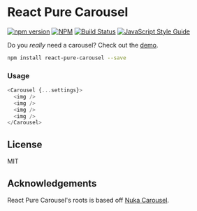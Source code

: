 # React Pure Carousel
[![npm version](https://badge.fury.io/js/react-pure-carousel.svg)](https://badge.fury.io/js/react-pure-carousel)
[![NPM](https://nodei.co/npm/react-pure-carousel.png)](https://npmjs.org/package/react-pure-carousel)
[![Build Status](https://travis-ci.org/oayres/react-pure-carousel.svg?branch=master)](https://travis-ci.org/oayres/react-pure-carousel)
[![JavaScript Style Guide](https://img.shields.io/badge/code_style-standard-brightgreen.svg)](https://standardjs.com)

Do you _really_ need a carousel? Check out the [demo](http://owenayres.co.uk/react-pure-carousel).

```sh
npm install react-pure-carousel --save
```

### Usage

```js
<Carousel {...settings}>
  <img />
  <img />
  <img />
  <img />
</Carousel>
```

## License
MIT

## Acknowledgements
React Pure Carousel's roots is based off [Nuka Carousel](https://github.com/FormidableLabs/nuka-carousel).

